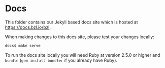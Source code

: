 # Docs

This folder contains our Jekyll based docs site which is hosted at
https://docs.bzl.io/bzl.

When making changes to this docs site, please test your changes locally:

```bash
docs$ make serve
```

To run the docs site locally you will need Ruby at version 2.5.0 or
higher and `bundle` (`gem install bundler` if you already have Ruby).
